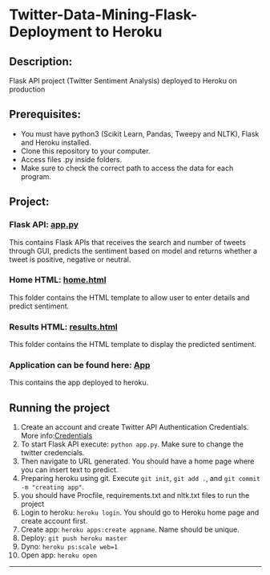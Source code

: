 # Twitter-Data-Mining-Flask-Deployment to Heroku

## Description: 
 Flask API project (Twitter Sentiment Analysis) deployed to Heroku on production

## Prerequisites:
- You must have python3 (Scikit Learn, Pandas, Tweepy and NLTK), Flask and Heroku installed.
- Clone this repository to your computer.
- Access files .py inside folders.
- Make sure to check the correct path to access the data for each program.

## Project:

### Flask API: [app.py](https://github.com/markikojr/DataScience/blob/master/twitter_sentiment_analysis_app/app.py)  
This contains Flask APIs that receives the search and number of tweets through GUI, predicts the sentiment based on model and returns whether a tweet is positive, negative or neutral.

### Home HTML: [home.html](https://github.com/markikojr/DataScience/blob/master/twitter_sentiment_analysis_app/templates/home.html) 
This folder contains the HTML template to allow user to enter details and predict sentiment.

### Results HTML: [results.html](https://github.com/markikojr/DataScience/blob/master/twitter_sentiment_analysis_app/templates/results.html) 
This folder contains the HTML template to display the predicted sentiment.

### Application can be found here: [App](https://twitteranalysisapplication.herokuapp.com)  
This contains the app deployed to heroku.

## Running the project
1) Create an account and create Twitter API Authentication Credentials. More info:[Credentials](https://realpython.com/twitter-bot-python-tweepy)  
2) To start Flask API execute: `python app.py`. Make sure to change the twitter credencials. 
3) Then navigate to URL generated. You should have a home page where you can insert text to predict.
4) Preparing heroku using git. Execute `git init`, `git add .`, and `git commit -m "creating app"`.
5) you should have Procfile, requirements.txt and nltk.txt files to run the project
6) Login to heroku: `heroku login`. You should go to Heroku home page and create account first.
7) Create app: `heroku apps:create appname`. Name should be unique.
8) Deploy: `git push heroku master`
9) Dyno: `heroku ps:scale web=1`
10) Open app: `heroku open` 

----------------------------
